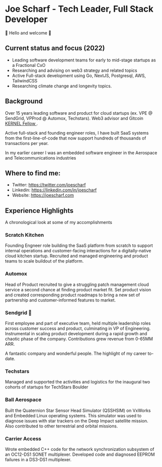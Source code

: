 # Joe Scharf - Tech Leader, Full Stack Developer

👋 Hello and welcome 👋

## Current status and focus (2022)
- Leading software development teams for early to mid-stage startups as a Fractional CxO
- Researching and advising on web3 strategy and related topics
- Active Full-stack development using Go, NextJS, Postgresql, AWS, TailwindCSS
- Researching climate change and longevity topics.
## Background
Over 15 years leading software and product for cloud startups (ex. VPE @ SendGrid, VPProd @ Automox, Techstars). Web3 advisor and Gitcoin [KERNEL Fellow ](https://kernel.community).

Active full-stack and founding engineer roles, I have built SaaS systems from the first-line-of-code that now support hundreds of thousands of transactions per year.

In my earlier career I was an embedded software engineer in the Aerospace and Telecommunications industries

## Where to find me:
- Twitter: https://twitter.com/joescharf
- Linkedin: https://linkedin.com/in/joescharf
- Website: https://joescharf.com

## Experience Highlights
A chronological look at some of my accomplishments

### Scratch Kitchen
Founding Engneer role building the SaaS platform from scratch to support internal operations and customer-facing interactions for a digitally-native cloud kitchen startup. Recruited and managed engineering and product teams to scale buildout of the platform.

### Automox
Head of Product recruited to give a struggling patch management cloud service a second chance at finding product market fit. Set product vision and created corresponding product roadmaps to bring a new set of partnership and customer-informed features to market.

### Sendgrid 🚀
First employee and part of executive team, held multiple leadership roles across customer success and product, culminating in VP of Engineering. Instrumental in scaling product development during a rapid growth and chaotic phase of the company. Contributions grew revenue from 0-65MM ARR. 

A fantastic company and wonderful people. The highlight of my career to-date.

### Techstars
Managed and supported the activities and logistics for the inaugural two cohorts of startups for TechStars Boulder

### Ball Aerospace
Built the Quaternion Star Sensor Head Simulator (QSSHSIM) on VxWorks and Embedded Linux operating systems. This simulator was used to diagnose issues with star trackers on the Deep Impact satellite mission. Also contributed to other terrestrial and orbital missions.

### Carrier Access
Wrote embedded C++ code for the network synchronization subsystem of an OC12-DS1 SONET multiplexer. Developed code and diagnosed EEPROM failures in a DS3-DS1 multiplexer.
